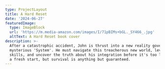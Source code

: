 ```yaml
---
type: ProjectLayout
title: A Hard Reset
date: '2024-06-27'
featuredImage:
  type: ImageBlock
  url: 'https://m.media-amazon.com/images/I/71pBIMs+bGL._SY466_.jpg'
  altText: A Hard Reset book cover
description: >-
  After a catastrophic accident, John is thrust into a new reality governed by a
  mysterious 'System'. He must navigate this treacherous new world, level up his
  skills, and uncover the truth about his integration before it's too late. It's
  a fresh start, but survival is anything but guaranteed.
---
```


